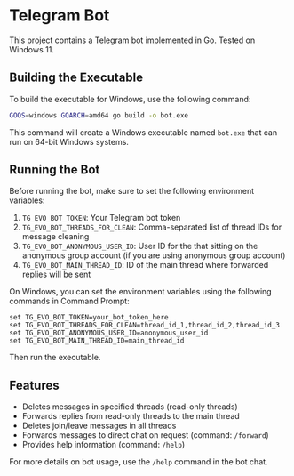 # Telegram Bot

This project contains a Telegram bot implemented in Go. Tested on Windows 11.

## Building the Executable

To build the executable for Windows, use the following command:

```bash
GOOS=windows GOARCH=amd64 go build -o bot.exe
```

This command will create a Windows executable named `bot.exe` that can run on 64-bit Windows systems.

## Running the Bot

Before running the bot, make sure to set the following environment variables:

1. `TG_EVO_BOT_TOKEN`: Your Telegram bot token
2. `TG_EVO_BOT_THREADS_FOR_CLEAN`: Comma-separated list of thread IDs for message cleaning
3. `TG_EVO_BOT_ANONYMOUS_USER_ID`: User ID for the that sitting on the anonymous group account (if you are using anonymous group account)
4. `TG_EVO_BOT_MAIN_THREAD_ID`: ID of the main thread where forwarded replies will be sent


On Windows, you can set the environment variables using the following commands in Command Prompt:

```
set TG_EVO_BOT_TOKEN=your_bot_token_here
set TG_EVO_BOT_THREADS_FOR_CLEAN=thread_id_1,thread_id_2,thread_id_3
set TG_EVO_BOT_ANONYMOUS_USER_ID=anonymous_user_id
set TG_EVO_BOT_MAIN_THREAD_ID=main_thread_id
```

Then run the executable.

## Features

- Deletes messages in specified threads (read-only threads)
- Forwards replies from read-only threads to the main thread
- Deletes join/leave messages in all threads
- Forwards messages to direct chat on request (command: `/forward`)
- Provides help information (command: `/help`)

For more details on bot usage, use the `/help` command in the bot chat.